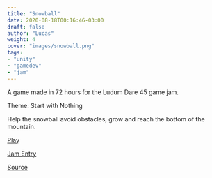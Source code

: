 ```yaml
---
title: "Snowball"
date: 2020-08-18T00:16:46-03:00
draft: false
author: "Lucas"
weight: 4
cover: "images/snowball.png"
tags:
- "unity"
- "gamedev"
- "jam"
---
```


A game made in 72 hours for the Ludum Dare 45 game jam.

Theme: Start with Nothing

Help the snowball avoid obstacles, grow and reach the bottom of the mountain.


[Play](https://lblotta.itch.io/snowball)

[Jam Entry](https://ldjam.com/events/ludum-dare/45/snowball-1)

[Source](https://bitbucket.org/blotta/ld45-snowball/src/master/)
